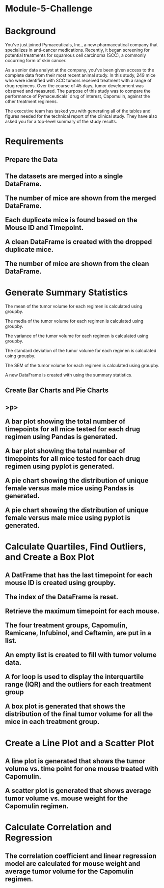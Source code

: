 # Module-5-Challenge

<p><h1>Background</h1><p></p>
</p>You've just joined Pymaceuticals, Inc., a new pharmaceutical company that specializes in anti-cancer medications. Recently, it began screening for potential treatments for squamous cell carcinoma (SCC), a commonly occurring form of skin cancer.</p>

</p>As a senior data analyst at the company, you've been given access to the complete data from their most recent animal study. In this study, 249 mice who were identified with SCC tumors received treatment with a range of drug regimens. Over the course of 45 days, tumor development was observed and measured. The purpose of this study was to compare the performance of Pymaceuticals’ drug of interest, Capomulin, against the other treatment regimens.</p>

</p>The executive team has tasked you with generating all of the tables and figures needed for the technical report of the clinical study. They have also asked you for a top-level summary of the study results.</p>

<p><h1>Requirements</h1><p>
</p><h2>Prepare the Data<h2><p>
</p>The datasets are merged into a single DataFrame.</p>
</p>The number of mice are shown from the merged DataFrame.</p>
</p>Each duplicate mice is found based on the Mouse ID and Timepoint.</p>
</p>A clean DataFrame is created with the dropped duplicate mice.</p>
</p>The number of mice are shown from the clean DataFrame.</p>
<p><h1>Generate Summary Statistics</h1><p>
</p>The mean of the tumor volume for each regimen is calculated using groupby.</p>
</p>The media of the tumor volume for each regimen is calculated using groupby.</p>
</p>The variance of the tumor volume for each regimen is calculated using groupby.</p>
</p>The standard deviation of the tumor volume for each regimen is calculated using groupby.</p>
</p>The SEM of the tumor volume for each regimen is calculated using groupby. </p>
</p>A new DataFrame is created with using the summary statistics.</p>
</p><h2>Create Bar Charts and Pie Charts<h2>>p>
</p>A bar plot showing the total number of timepoints for all mice tested for each drug regimen using Pandas is generated.</p>
</p>A bar plot showing the total number of timepoints for all mice tested for each drug regimen using pyplot is generated.</p>
</p>A pie chart showing the distribution of unique female versus male mice using Pandas is generated. </p>
</p>A pie chart showing the distribution of unique female versus male mice using pyplot is generated.</p>
<p><h1>Calculate Quartiles, Find Outliers, and Create a Box Plot<h2><p>
</p>A DatFrame that has the last timepoint for each mouse ID is created using groupby.</p>
</p>The index of the DataFrame is reset.</p>
</p>Retrieve the maximum timepoint for each mouse.</p>
</p>The four treatment groups, Capomulin, Ramicane, Infubinol, and Ceftamin, are put in a list.</p>
</p>An empty list is created to fill with tumor volume data.</p>
</p>A for loop is used to display the interquartile range (IQR) and the outliers for each treatment group </p>
</p>A box plot is generated that shows the distribution of the final tumor volume for all the mice in each treatment group. </p>
<p><h1>Create a Line Plot and a Scatter Plot<h2><p>
</p>A line plot is generated that shows the tumor volume vs. time point for one mouse treated with Capomulin.</p>
</p>A scatter plot is generated that shows average tumor volume vs. mouse weight for the Capomulin regimen.</p>
<p><h1>Calculate Correlation and Regression<h2><p>
</p>The correlation coefficient and linear regression model are calculated for mouse weight and average tumor volume for the Capomulin regimen.</p>
